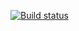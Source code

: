 [![Build status](https://ci.appveyor.com/api/projects/status/7r6h52uvbh30vi6l?svg=true)](https://ci.appveyor.com/project/Mikhaylov-QA61/webtest)
